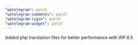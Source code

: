```yaml
---
"wptelegram": patch
"wptelegram-comments": patch
"wptelegram-login": patch
"wptelegram-widget": patch
---
```


Added php translation files for better performance with WP 6.5
